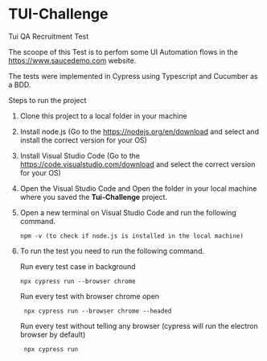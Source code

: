 # TUI-Challenge
 Tui QA Recruitment Test

The scoope of this Test is to perfom some UI Automation flows in the https://www.saucedemo.com website.

The tests were implemented in Cypress using Typescript and Cucumber as a BDD.

Steps to run the project
  
  1) Clone this project to a local folder in your machine
  2) Install node.js (Go to the https://nodejs.org/en/download and select and install the correct version for your OS)
  3) Install Visual Studio Code (Go to the https://code.visualstudio.com/download and select the correct version for your OS)
  4) Open the Visual Studio Code and Open the folder in your local machine where you saved the **Tui-Challenge** project.
  5) Open a new terminal on Visual Studio Code and run the following command.

     
         npm -v (to check if node.js is installed in the local machine)
  
  
  7) To run the test you need to run the following command.

      Run every test case in background

         npx cypress run --browser chrome

     Run every test with browser chrome open
     
          npx cypress run --browser chrome --headed

     Run every test without telling any browser (cypress will run the electron browser by default)

          npx cypress run
 

  

